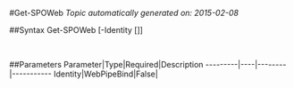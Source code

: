 #Get-SPOWeb
*Topic automatically generated on: 2015-02-08*


##Syntax
    Get-SPOWeb [-Identity [<WebPipeBind>]]

&nbsp;

##Parameters
Parameter|Type|Required|Description
---------|----|--------|-----------
Identity|WebPipeBind|False|
